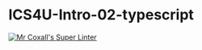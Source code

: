 # ICS4U-Intro-02-typescript

[![Mr Coxall's Super Linter](https://github.com/michael-clermont1/ICS4U-Intro-02-typescript/workflows/Mr%20Coxall's%20Super%20Linter/badge.svg)](https://github.com/michael-clermont1/ICS4U-Intro-02-typescript/actions/)
